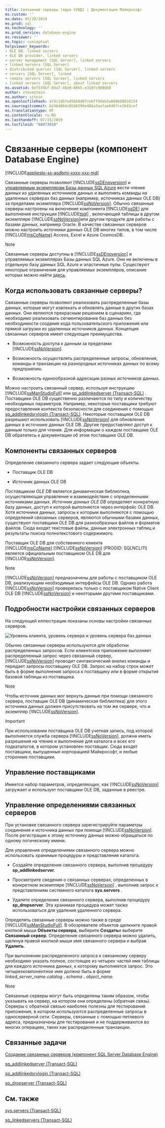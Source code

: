 ```yaml
---
title: Связанные серверы (ядро СУБД) | Документация Майкрософт
ms.custom: ''
ms.date: 05/29/2019
ms.prod: sql
ms.technology: ''
ms.prod_service: database-engine
ms.reviewer: ''
ms.topic: conceptual
helpviewer_keywords:
- OLE DB, linked servers
- OLE DB provider, linked servers
- server management [SQL Server], linked servers
- linked servers [SQL Server]
- distributed queries [SQL Server], linked servers
- servers [SQL Server], linked
- remote servers [SQL Server], linked servers
- linked servers [SQL Server], about linked servers
ms.assetid: 6ef578bf-8da7-46e0-88b5-e310fc908bb0
author: stevestein
ms.author: sstein
ms.openlocfilehash: a7dc1d67e45bb8d67cebff9deb3a694b09038154
ms.sourcegitcommit: b2464064c0566590e486a3aafae6d67ce2645cef
ms.translationtype: HT
ms.contentlocale: ru-RU
ms.lasthandoff: 07/15/2019
ms.locfileid: "68073658"
---
```

# <a name="linked-servers-database-engine"></a>Связанные серверы (компонент Database Engine)

[!INCLUDE[appliesto-ss-asdbmi-xxxx-xxx-md](../../includes/appliesto-ss-asdbmi-xxxx-xxx-md.md)]

  Связанные серверы позволяют [!INCLUDE[ssDEnoversion](../../includes/ssdenoversion-md.md)] и [управляемым экземплярам Базы данных SQL Azure](https://docs.microsoft.com/azure/sql-database/sql-database-managed-instance-index) вести чтение данных из удаленных источников данных и выполнять команды на удаленных серверах баз данных (например, источниках данных OLE DB) за пределами экземпляра [!INCLUDE[ssNoVersion](../../includes/ssnoversion-md.md)]. Обычно связанные серверы настроены на включение компонента [!INCLUDE[ssDE](../../includes/ssde-md.md)] для выполнения инструкции [!INCLUDE[tsql](../../includes/tsql-md.md)] , включающей таблицы в другом экземпляре [!INCLUDE[ssNoVersion](../../includes/ssnoversion-md.md)]или другом продукте для работы с базами данных, например Oracle. В качестве связанных серверов можно настроить источники данных OLE DB многих типов, в том числе [!INCLUDE[msCoName](../../includes/msconame-md.md)] Access, Excel и Azure CosmosDB.

> [!NOTE]
> Связанные серверы доступны в [!INCLUDE[ssDEnoversion](../../includes/ssdenoversion-md.md)] и управляемых экземплярах Базы данных SQL Azure. Они не включены в отдельную базу данных SQL Azure и эластичные пулы. Существуют некоторые ограничения для управляемых экземпляров, описание которых можно найти [здесь](https://docs.microsoft.com/azure/sql-database/sql-database-managed-instance-transact-sql-information#linked-servers). 

## <a name="when-to-use-linked-servers"></a>Когда использовать связанные серверы?

  Связанные серверы позволяют реализовать распределенные базы данных, которые могут извлекать и обновлять данные в других базах данных. Они являются прекрасным решением в сценариях, где необходимо реализовать сегментирование баз данных без необходимости создания кода пользовательского приложения или прямой загрузки из удаленных источников данных. Концепция связанных серверов имеет следующие преимущества.  
  
-   Возможность доступа к данным за пределами [!INCLUDE[ssNoVersion](../../includes/ssnoversion-md.md)].  
  
-   Возможность осуществлять распределенные запросы, обновления, команды и транзакции на разнородных источниках данных по всему предприятию.  
  
-   Возможность единообразной адресации разных источников данных.  
  
Можно настроить связанный сервер, используя инструкцию [!INCLUDE[ssManStudioFull](../../includes/ssmanstudiofull-md.md)] или [sp_addlinkedserver (Transact-SQL)](../../relational-databases/system-stored-procedures/sp-addlinkedserver-transact-sql.md) . Поставщики OLE DB существенно различаются по типу и количеству необходимых параметров. Например, некоторые поставщики требуют предоставления контекста безопасности для соединения с помощью [sp_addlinkedsrvlogin (Transact-SQL)](../../relational-databases/system-stored-procedures/sp-addlinkedsrvlogin-transact-sql.md). Некоторые поставщики OLE DB разрешают использовать [!INCLUDE[ssNoVersion](../../includes/ssnoversion-md.md)] для обновления данных в источнике данных OLE DB. Другие предоставляют доступ к данным только для чтения. Для информации о каждом поставщике OLE DB обратитесь к документации об этом поставщике OLE DB.  
  
## <a name="linked-server-components"></a>Компоненты связанных серверов  
 Определение связанного сервера задает следующие объекты.  
  
-   Поставщик OLE DB  
  
-   Источник данных OLE DB  
  
*Поставщиком OLE DB* является динамическая библиотека, осуществляющая управление и взаимодействие с определенными источниками данных. *Источник данных OLE DB* определяет конкретную базу данных, доступ к которой выполняется через интерфейс OLE DB. Хотя источники данных, запросы к которым выполняются с помощью определений связанных серверов, являются обычными базами данных, существуют поставщики OLE DB для разнообразных файлов и форматов файлов. Сюда входят текстовые файлы, данные электронных таблиц и результаты поиска полнотекстового содержимого.  
  
Поставщик OLE DB для собственного клиента [!INCLUDE[msCoName](../../includes/msconame-md.md)] [!INCLUDE[ssNoVersion](../../includes/ssnoversion-md.md)] (PROGID: SQLNCLI11) является официальным поставщиком OLE DB для [!INCLUDE[ssNoVersion](../../includes/ssnoversion-md.md)].  
  
> [!NOTE]  
> [!INCLUDE[ssNoVersion](../../includes/ssnoversion-md.md)] предназначены для работы с поставщиком OLE DB, реализующим необходимые интерфейсы OLE DB. Однако работа [!INCLUDE[ssNoVersion](../../includes/ssnoversion-md.md)] проверялась только с поставщиком Native Client OLE DB [!INCLUDE[ssNoVersion](../../includes/ssnoversion-md.md)] и некоторыми другими поставщиками.  
  
## <a name="linked-server-details"></a>Подробности настройки связанных серверов  
 На следующей иллюстрации показаны основы настройки связанных серверов.  
  
 ![Уровень клиента, уровень сервера и уровень сервера баз данных](../../relational-databases/linked-servers/media/lsvr.gif "Уровень клиента, уровень сервера и уровень сервера баз данных")  
  
Обычно связанные серверы используются для обработки распределенных запросов. Если клиентское приложение выполняет распределенный запрос через связанный сервер, [!INCLUDE[ssNoVersion](../../includes/ssnoversion-md.md)] проводит синтаксический анализ команды и передает запросы поставщику OLE DB. Запрос на набор строк может быть в форме выполнения запроса к поставщику или в форме открытия базовой таблицы из поставщика.  
  
> [!NOTE]
> Чтобы источник данных мог вернуть данные при помощи связанного сервера, поставщик OLE DB (динамическая библиотека) для этого источника данных должен присутствовать на том же сервере, что и экземпляр [!INCLUDE[ssNoVersion](../../includes/ssnoversion-md.md)].  
  
> [!IMPORTANT] 
> При использовании поставщика OLE DB учетная запись, под которой выполняется служба сервера [!INCLUDE[ssNoVersion](../../includes/ssnoversion-md.md)], должна иметь разрешения на чтение и выполнение для каталога и всех его подкаталогов, в котором установлен поставщик. Сюда входят поставщики, выпущенные корпорацией Майкрософт, и любые сторонние поставщики. 
  
## <a name="managing-providers"></a>Управление поставщиками  
Имеется набор параметров, определяющих, как [!INCLUDE[ssNoVersion](../../includes/ssnoversion-md.md)] загружает и использует поставщики OLE DB, заданные в реестре.  
  
## <a name="managing-linked-server-definitions"></a>Управление определениями связанных серверов  
При установке связанного сервера зарегистрируйте параметры соединения и источника данных при помощи [!INCLUDE[ssNoVersion](../../includes/ssnoversion-md.md)]. После регистрации к этому источнику данных можно обращаться по одному логическому имени.  
  
Для управления определениями связанного сервера можно использовать хранимые процедуры и представления каталога.  
  
-   Создайте определение связанного сервера, выполнив процедуру **sp_addlinkedserver**.  
  
-   Просмотрите сведения о связанных серверах, определенных в конкретном экземпляре [!INCLUDE[ssNoVersion](../../includes/ssnoversion-md.md)] , выполнив запрос к представлениям системного каталога **sys.servers** .  
  
-   Удалите определение связанного сервера, выполнив процедуру **sp_dropserver**. Эта хранимая процедура может также использоваться для удаления удаленного сервера.  
  
Определять связанные серверы можно также в среде [!INCLUDE[ssManStudioFull](../../includes/ssmanstudiofull-md.md)]. В обозревателе объектов щелкните правой кнопкой мыши **Объекты сервера**, выберите **Создать**и выберите **Связанный сервер**. Определение связанного сервера можно удалить, щелкнув правой кнопкой мыши имя связанного сервера и выбрав **Удалить**.  
  
 При выполнении распределенного запроса к связанному серверу необходимо указать полное, состоящее из четырех частей имя таблицы для каждого источника данных, к которому выполняется запрос. Это четырехкомпонентное имя должно быть в форме _linked\_server\_name.catalog_ **.** _schema_ **.** _object\_name_.  
  
> [!NOTE]  
> Связанные серверы могут быть определены таким образом, чтобы указывать на сервер, на котором они определены (обратная связь). Серверы с обратной связью наиболее полезны для тестирования приложения, в котором используются распределенные запросы в односерверной сети. Серверы, связанные с помощью петлевого адреса, предназначены для тестирования и не поддерживаются во многих операциях, таких как распределенные транзакции.  
  
## <a name="related-tasks"></a>Связанные задачи  
 [Создание связанных серверов (компонент SQL Server Database Engine)](../../relational-databases/linked-servers/create-linked-servers-sql-server-database-engine.md)  
  
 [sp_addlinkedserver (Transact-SQL)](../../relational-databases/system-stored-procedures/sp-addlinkedserver-transact-sql.md)  
  
 [sp_addlinkedsrvlogin (Transact-SQL)](../../relational-databases/system-stored-procedures/sp-addlinkedsrvlogin-transact-sql.md)  
  
 [sp_dropserver (Transact-SQL)](../../relational-databases/system-stored-procedures/sp-dropserver-transact-sql.md)  
  
## <a name="related-content"></a>См. также  
 [sys.servers (Transact-SQL)](../../relational-databases/system-catalog-views/sys-servers-transact-sql.md)  
  
 [sp_linkedservers (Transact-SQL)](../../relational-databases/system-stored-procedures/sp-linkedservers-transact-sql.md)  
  
  
